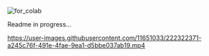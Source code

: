 ![for_colab](https://user-images.githubusercontent.com/11651033/211620835-594097d9-6a96-4e37-99e8-2d827d3b232b.png)

Readme in progress...


https://user-images.githubusercontent.com/11651033/222322371-a245c76f-491e-4fae-9ea1-d5bbe037ab19.mp4

